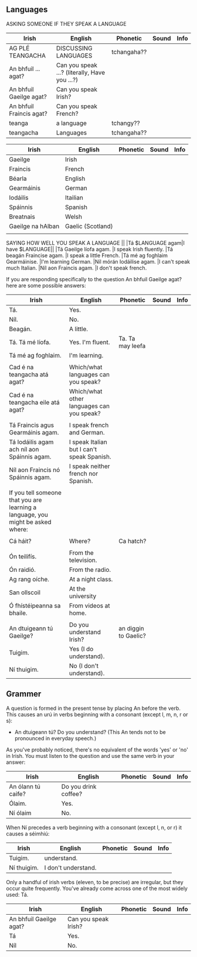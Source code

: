 ## Languages


ASKING SOMEONE IF THEY SPEAK A LANGUAGE

|Irish|English|Phonetic|Sound|Info|
|------|-------|--------|-----|----|
|AG PLÉ TEANGACHA | DISCUSSING LANGUAGES|tchangaha??
|An bhfuil ... agat? |Can you speak ...? (literally, Have you ...?)
|An bhfuil Gaeilge agat? |Can you speak Irish?
|An bhfuil Fraincis agat? |Can you speak French?
|teanga	|a language|tchangy??
|teangacha|Languages|tchangaha??

|Irish|English|Phonetic|Sound|Info|
|------|-------|--------|-----|----|
|Gaeilge	|Irish
|Fraincis	|French
|Béarla	|English
|Gearmáinis	|German
|Iodáilis	|Itailian
|Spáinnis	|Spanish
|Breatnais	|Welsh
|Gaeilge na hAlban|	Gaelic (Scotland)
||
SAYING HOW WELL YOU SPEAK A LANGUAGE
||
|Tá $LANGUAGE agam|I have $LANGUAGE||
|Tá Gaeilge líofa agam. |I speak Irish fluently.
|Tá beagán Fraincise agam. |I speak a little French.
|Tá mé ag foghlaim Gearmáinise. |I'm learning German.
|Níl mórán Iodáilise agam. |I can't speak much Italian.
|Níl aon Fraincis agam. |I don't speak french.

If you are responding specifically to the question An bhfuil Gaeilge agat? here are some possible answers:

|Irish|English|Phonetic|Sound|Info|
|------|-------|--------|-----|----|
|Tá. |Yes.
|Níl. |No.
|Beagán. |A little.
|Tá. Tá mé líofa. |Yes. I'm fluent.|Ta. Ta may leefa
|Tá mé ag foghlaim. |I'm learning.
||
|Cad é na teangacha atá agat? |Which/what languages can you speak?
|Cad é na teangacha eile atá agat? |Which/what other languages can you speak?
||
|Tá Fraincis agus Gearmáinis agam. |I speak french and German.
|Tá Iodáilis agam ach níl aon Spáinnis agam. |I speak Italian but I can't speak Spanish.
|Níl aon Fraincis nó Spáinnis agam. |I speak neither french nor Spanish.
||
|If you tell someone that you are learning a language, you might be asked where: 
||
|Cá háit?|Where?|Ca hatch?
||
|Ón teilifís. |From the television.
|Ón raidió. |From the radio.
|Ag rang oíche. |At a night class.
|San ollscoil|At the university
|Ó fhístéipeanna sa bhaile. |From videos at home.
||
|An dtuigeann tú Gaeilge? |Do you understand Irish?|an diggin to Gaelic?
|Tuigim. |Yes (I do understand).
|Ní thuigim. |No (I don't understand).

## Grammer

A question is formed in the present tense by placing An before the verb. This causes an urú in verbs beginning with a consonant (except l, m, n, r or s):
* An dtuigeann tú? Do you understand?
(This An tends not to be pronounced in everyday speech.)

As you've probably noticed, there's no equivalent of the words 'yes' or 'no' in Irish. You must listen to the question and use the same verb in your answer:

|Irish|English|Phonetic|Sound|Info|
|------|-------|--------|-----|----|
|An ólann tú caife?|Do you drink coffee?
|Ólaim. |Yes.
|Ní ólaim |No.

When Ní precedes a verb beginning with a consonant (except l, n, or r) it causes a séimhiú:

|Irish|English|Phonetic|Sound|Info|
|------|-------|--------|-----|----|
|Tuigim. | understand.
|Ní thuigim. |I don't understand.

Only a handful of irish verbs (eleven, to be precise) are irregular, but they occur quite frequently. You've already come across one of the most widely used: Tá.

|Irish|English|Phonetic|Sound|Info|
|------|-------|--------|-----|----|
|An bhfuil Gaeilge agat? |Can you speak Irish?
|Tá |Yes.
|Níl |No.